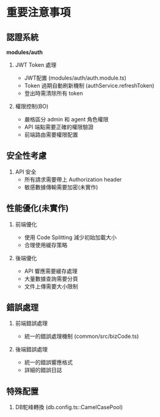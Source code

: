 # 重要注意事項

## 認證系統

**modules/auth**

1. JWT Token 處理
   - JWT配置 (modules/auth/auth.module.ts)
   - Token 過期自動刷新機制 (authService.refreshToken)
   - 登出時需清除所有 token

2. 權限控制(BO)
   - 嚴格區分 admin 和 agent 角色權限
   - API 端點需要正確的權限驗證
   - 前端路由需要權限配置

## 安全性考慮

1. API 安全
   - 所有請求需要帶上 Authorization header
   - 敏感數據傳輸需要加密(未實作)

## 性能優化(未實作)

1. 前端優化
   - 使用 Code Splitting 減少初始加載大小
   - 合理使用緩存策略

2. 後端優化
   - API 響應需要緩存處理
   - 大量數據查詢需要分頁
   - 文件上傳需要大小限制


## 錯誤處理

1. 前端錯誤處理
   - 統一的錯誤處理機制 (common/src/bizCode.ts)

2. 後端錯誤處理
   - 統一的錯誤響應格式
   - 詳細的錯誤日誌

## 特殊配置

1. DB駝峰轉換 (db.config.ts::CamelCasePool)


